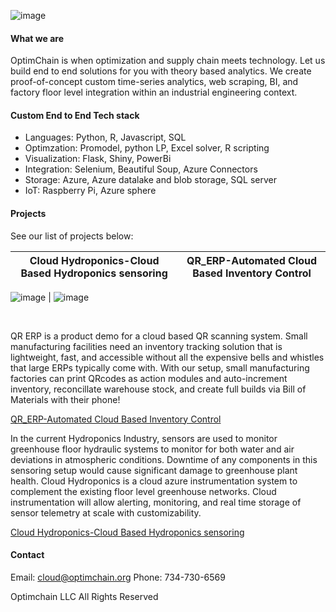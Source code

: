 ![image](https://user-images.githubusercontent.com/84352976/119548089-b5c8d700-bd4a-11eb-902a-886bd1ead34f.png)

####  What we are
OptimChain is when optimization and supply chain meets technology. Let us build end to end solutions for you with theory based analytics. We create proof-of-concept custom time-series analytics, web scraping, BI, and factory floor level integration within an industrial engineering context. 

#### Custom End to End Tech stack
* Languages: Python, R, Javascript, SQL
* Optimzation: Promodel, python LP, Excel solver, R scripting
* Visualization: Flask, Shiny, PowerBi
* Integration: Selenium, Beautiful Soup, Azure Connectors
* Storage: Azure, Azure datalake and blob storage, SQL server
* IoT: Raspberry Pi, Azure sphere

#### Projects
See our list of projects below:


Cloud Hydroponics-Cloud Based Hydroponics sensoring            |  QR_ERP-Automated Cloud Based Inventory Control
:-------------------------:|:-------------------------:
![image](https://user-images.githubusercontent.com/84352976/120244992-ad780c80-c220-11eb-8e4d-6885251db0f8.png)
 | ![image](https://user-images.githubusercontent.com/84352976/120245020-c1237300-c220-11eb-94d0-43f84024ad7a.png)






&nbsp;

QR ERP is a product demo for a cloud based QR scanning system. Small manufacturing facilities need an inventory tracking solution that is lightweight, fast, and accessible without all the expensive bells and whistles that large ERPs typically come with. With our setup, small manufacturing factories can print QRcodes as action modules and auto-increment inventory, reconcillate warehouse stock, and create full builds via Bill of Materials with their phone!

[QR_ERP-Automated Cloud Based Inventory Control](https://github.com/OptimChain/QR_ERP)
        

In the current Hydroponics Industry, sensors are used to monitor greenhouse floor hydraulic systems to monitor for both water and air deviations in atmospheric conditions. Downtime of any components in this sensoring setup would cause significant damage to greenhouse plant health. Cloud Hydroponics is a cloud azure instrumentation system to complement the existing floor level greenhouse networks. Cloud instrumentation will allow alerting, monitoring, and real time storage of sensor telemetry at scale with customizability.

[Cloud Hydroponics-Cloud Based Hydroponics sensoring](https://github.com/OptimChain/Cloud_Hydroponics)

#### Contact

Email: cloud@optimchain.org
Phone: 734-730-6569

Optimchain LLC  All Rights Reserved

